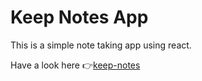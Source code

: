 # Keep Notes App

This is a simple note taking app using react.

Have a look here 👉[keep-notes](https://vaishnavi-konda.github.io/keep-notes/)
